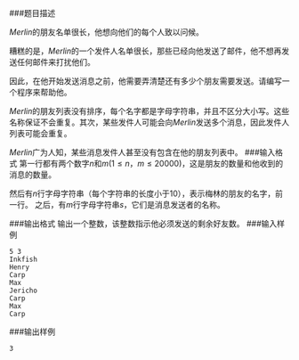 ###题目描述

$Merlin$的朋友名单很长，他想向他们的每个人致以问候。

糟糕的是，$Merlin$的一个发件人名单很长，那些已经向他发送了邮件，他不想再发送任何邮件来打扰他们。

因此，在他开始发送消息之前，他需要弄清楚还有多少个朋友需要发送。请编写一个程序来帮助他。

$Merlin$的朋友列表没有排序，每个名字都是字母字符串，并且不区分大小写。这些名称保证不会重复。其次，某些发件人可能会向$Merlin$发送多个消息，因此发件人列表可能会重复。

$Merlin$广为人知，某些消息发件人甚至没有包含在他的朋友列表中。
###输入格式
第一行都有两个数字$n$和$m(1 \leq n，m \leq 20000)$，这是朋友的数量和他收到的消息的数量。

然后有$n$行字母字符串（每个字符串的长度小于$10$），表示梅林的朋友的名字，前一行。 之后，有$m$行字母字符串$s$，它们是消息发送者的名称。

###输出格式
输出一个整数，该整数指示他必须发送的剩余好友数。
###输入样例
```
5 3
Inkfish
Henry
Carp
Max
Jericho
Carp
Max
Carp
```
###输出样例
```
3
```